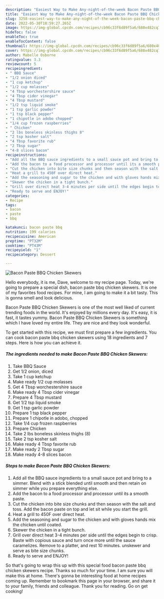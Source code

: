 ```yaml
---
description: "Easiest Way to Make Any-night-of-the-week Bacon Paste BBQ Chicken Skewers"
title: "Easiest Way to Make Any-night-of-the-week Bacon Paste BBQ Chicken Skewers"
slug: 3258-easiest-way-to-make-any-night-of-the-week-bacon-paste-bbq-chicken-skewers
date: 2022-05-30T18:59:27.265Z
image: https://img-global.cpcdn.com/recipes/cb96c33f6d89f5a6/680x482cq70/bacon-paste-bbq-chicken-skewers-recipe-main-photo.jpg
hideToc: false
enableToc: true
enableTocContent: false
thumbnail: https://img-global.cpcdn.com/recipes/cb96c33f6d89f5a6/680x482cq70/bacon-paste-bbq-chicken-skewers-recipe-main-photo.jpg
cover: https://img-global.cpcdn.com/recipes/cb96c33f6d89f5a6/680x482cq70/bacon-paste-bbq-chicken-skewers-recipe-main-photo.jpg
author: Mabelle Osborne
ratingvalue: 3.3
reviewcount: 5
recipeingredient:
- " BBQ Sauce"
- "1/2 onion diced"
- "1 cup ketchup"
- "1/2 cup molasses"
- "4 Tbsp worchestershire sauce"
- "4 Tbsp cider vinegar"
- "4 Tbsp mustard"
- "1/2 tsp liquid smoke"
- "1 tsp garlic powder"
- "1 tsp black pepper"
- "1 chipotle in adobo chopped"
- "1/4 cup frozen raspberries"
- " Chicken"
- "2 lbs boneless skinless thighs 8"
- "2 tsp kosher salt"
- "4 Tbsp favorite rub"
- "2 Tbsp sugar"
- "4-8 slices bacon"
recipeinstructions:
- "Add all the BBQ sauce ingredients to a small sauce pot and bring to a simmer. Blend with a stick blended until smooth and then retain on simmer while you prepare everything else."
- "Add the bacon to a food processor and processor until its a smooth paste."
- "Cut the chicken into bite size chunks and then season with the salt and toss. Add the bacon paste on top and let sit while you start the grill."
- "Heat a grill to 450F over direct heat."
- "Add the seasoning and sugar to the chicken and with gloves hands mix the chicken until coated."
- "Skewer the chicken in a tight bunch."
- "Grill over direct heat 3-4 minutes per side until the edges begin to crisp. Baste with copious sauce and turn once more until the sauce caramelizes. Remove to a platter, and rest 10 minutes. unskewer and serve as bite size chunks."
- "Ready to serve and ENJOY!"
categories:
- Recipe
tags:
- bacon
- paste
- bbq

katakunci: bacon paste bbq 
nutrition: 199 calories
recipecuisine: American
preptime: "PT32M"
cooktime: "PT43M"
recipeyield: "1"
recipecategory: Dessert

---
```



![Bacon Paste BBQ Chicken Skewers](https://img-global.cpcdn.com/recipes/cb96c33f6d89f5a6/680x482cq70/bacon-paste-bbq-chicken-skewers-recipe-main-photo.jpg)

Hello everybody, it is me, Dave, welcome to my recipe page. Today, we're going to prepare a special dish, bacon paste bbq chicken skewers. It is one of my favorites food recipes. For mine, I am going to make it a bit tasty. This is gonna smell and look delicious.

Bacon Paste BBQ Chicken Skewers is one of the most well liked of current trending foods in the world. It's enjoyed by millions every day. It's easy, it is fast, it tastes yummy. Bacon Paste BBQ Chicken Skewers is something which I have loved my entire life. They are nice and they look wonderful.




To get started with this recipe, we must first prepare a few ingredients. You can cook bacon paste bbq chicken skewers using 18 ingredients and 7 steps. Here is how you can achieve it.

<!--inarticleads1-->

##### The ingredients needed to make Bacon Paste BBQ Chicken Skewers:

1. Take  BBQ Sauce
1. Get 1/2 onion, diced
1. Take 1 cup ketchup
1. Make ready 1/2 cup molasses
1. Get 4 Tbsp worchestershire sauce
1. Make ready 4 Tbsp cider vinegar
1. Prepare 4 Tbsp mustard
1. Get 1/2 tsp liquid smoke
1. Get 1 tsp garlic powder
1. Prepare 1 tsp black pepper
1. Prepare 1 chipotle in adobo, chopped
1. Take 1/4 cup frozen raspberries
1. Prepare  Chicken
1. Take 2 lbs boneless skinless thighs (8)
1. Take 2 tsp kosher salt
1. Make ready 4 Tbsp favorite rub
1. Make ready 2 Tbsp sugar
1. Make ready 4-8 slices bacon




<!--inarticleads2-->

##### Steps to make Bacon Paste BBQ Chicken Skewers:

1. Add all the BBQ sauce ingredients to a small sauce pot and bring to a simmer. Blend with a stick blended until smooth and then retain on simmer while you prepare everything else.
1. Add the bacon to a food processor and processor until its a smooth paste.
1. Cut the chicken into bite size chunks and then season with the salt and toss. Add the bacon paste on top and let sit while you start the grill.
1. Heat a grill to 450F over direct heat.
1. Add the seasoning and sugar to the chicken and with gloves hands mix the chicken until coated.
1. Skewer the chicken in a tight bunch.
1. Grill over direct heat 3-4 minutes per side until the edges begin to crisp. Baste with copious sauce and turn once more until the sauce caramelizes. Remove to a platter, and rest 10 minutes. unskewer and serve as bite size chunks.
1. Ready to serve and ENJOY!



So that's going to wrap this up with this special food bacon paste bbq chicken skewers recipe. Thanks so much for your time. I am sure you will make this at home. There's gonna be interesting food at home recipes coming up. Remember to bookmark this page in your browser, and share it to your family, friends and colleague. Thank you for reading. Go on get cooking!
